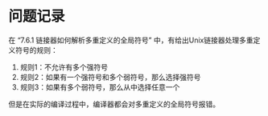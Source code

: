 问题记录
========

在 “7.6.1 链接器如何解析多重定义的全局符号” 中，有给出Unix链接器处理多重定义符号的规则：

1. 规则1：不允许有多个强符号
2. 规则2：如果有一个强符号和多个弱符号，那么选择强符号
3. 规则3：如果有多个弱符号，那么从中选择任意一个

但是在实际的编译过程中，编译器都会对多重定义的全局符号报错。